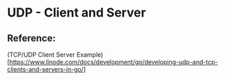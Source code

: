 # UDP - Client and Server

## Reference:
(TCP/UDP Client Server Example)[https://www.linode.com/docs/development/go/developing-udp-and-tcp-clients-and-servers-in-go/]